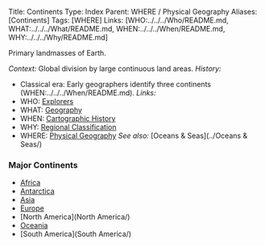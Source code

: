 Title: Continents
Type: Index
Parent: WHERE / Physical Geography
Aliases: [Continents]
Tags: [WHERE]
Links: [WHO:../../../Who/README.md, WHAT:../../../What/README.md, WHEN:../../../When/README.md, WHY:../../../Why/README.md]

Primary landmasses of Earth.

_Context:_ Global division by large continuous land areas.
_History:_
- Classical era: Early geographers identify three continents (WHEN:../../../When/README.md).
_Links:_
- WHO: [Explorers](../../../Who/)
- WHAT: [Geography](../../../What/)
- WHEN: [Cartographic History](../../../When/)
- WHY: [Regional Classification](../../../Why/)
- WHERE: [Physical Geography](../)
_See also:_ [Oceans & Seas](../Oceans & Seas/)

### Major Continents
- [Africa](Africa/)
- [Antarctica](Antarctica/)
- [Asia](Asia/)
- [Europe](Europe/)
- [North America](North America/)
- [Oceania](Oceania/)
- [South America](South America/)
